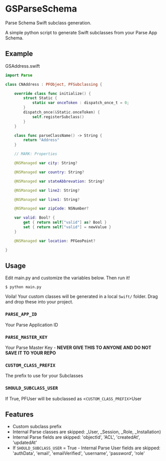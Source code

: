 # GSParseSchema
Parse Schema Swift subclass generation.

A simple python script to generate Swift subclasses from your Parse App Schema.

## Example
GSAddress.swift
```swift
import Parse

class CNAddress : PFObject, PFSubclassing {

	override class func initialize() {
		struct Static {
			static var onceToken : dispatch_once_t = 0;
		}
		dispatch_once(&Static.onceToken) {
			self.registerSubclass()
		}
	}

	class func parseClassName() -> String {
		return "Address"
	}

	// MARK: Properties

	@NSManaged var city: String?

	@NSManaged var country: String?

	@NSManaged var stateAbbrevation: String?

	@NSManaged var line2: String?

	@NSManaged var line1: String?

	@NSManaged var zipCode: NSNumber?

	var valid: Bool? {
		get { return self["valid"] as? Bool }
		set { return self["valid"] = newValue }
	}

	@NSManaged var location: PFGeoPoint?

}
```

## Usage
Edit main.py and customize the variables below.  Then run it!
```
$ python main.py
```
Voila!  Your custom classes will be generated in a local `Swift/` folder.  Drag and drop these into your project.

### `PARSE_APP_ID`
Your Parse Application ID

### `PARSE_MASTER_KEY`
Your Parse Master Key - **NEVER GIVE THIS TO ANYONE AND DO NOT SAVE IT TO YOUR REPO**

### `CUSTOM_CLASS_PREFIX`
The prefix to use for your Subclasses

### `SHOULD_SUBCLASS_USER`
If True, PFUser will be subclassed as <`CUSTOM_CLASS_PREFIX`>User

## Features
- Custom subclass prefix
- Internal Parse classes are skipped: _User, _Session, _Role, _Installation)
- Internal Parse fields are skipped: 'objectId', 'ACL', 'createdAt', 'updatedAt'
- If `SHOULD_SUBCLASS_USER` = True - Internal Parse User fields are skipped: 'authData', 'email', 'emailVerified', 'username', 'password', 'role'
